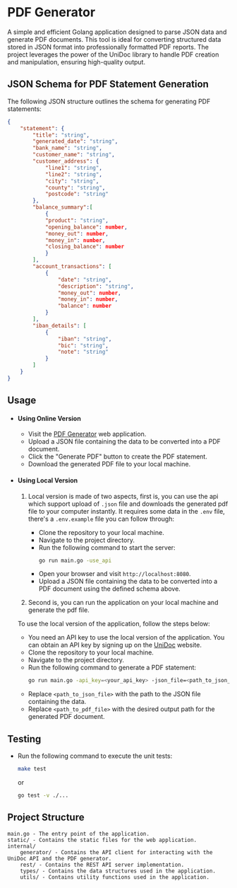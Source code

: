 
# PDF Generator

A simple and efficient Golang application designed to parse JSON data and generate PDF documents. This tool is ideal for converting structured data stored in JSON format into professionally formatted PDF reports. The project leverages the power of the UniDoc library to handle PDF creation and manipulation, ensuring high-quality output.

## JSON Schema for PDF Statement Generation

The following JSON structure outlines the schema for generating PDF statements:

```json
{
    "statement": {
        "title": "string",
        "generated_date": "string",
        "bank_name": "string",
        "customer_name": "string",
        "customer_address": {
            "line1": "string",
            "line2": "string",
            "city": "string",
            "county": "string",
            "postcode": "string"
        },
        "balance_summary":[
            {
            "product": "string",
            "opening_balance": number,
            "money_out": number,
            "money_in": number,
            "closing_balance": number
            }
        ],
        "account_transactions": [
            {
                "date": "string",
                "description": "string",
                "money_out": number,
                "money_in": number,
                "balance": number
            }
        ],
        "iban_details": [
            {
                "iban": "string",
                "bic": "string",
                "note": "string"
            }
        ]
    }
}
```

## Usage

- #### Using Online Version
    - Visit the [PDF Generator](https://pdf-generator-uni.herokuapp.com/) web application.
    - Upload a JSON file containing the data to be converted into a PDF document.
    - Click the "Generate PDF" button to create the PDF statement.
    - Download the generated PDF file to your local machine.
- #### Using Local Version
    1. Local version is made of two aspects, first is, you can use the api which support upload of `.json` file and downloads the generated pdf file to your computer instantly. It requires some data in the `.env` file, there's a `.env.example` file you can follow through:
        - Clone the repository to your local machine.
        - Navigate to the project directory.
        - Run the following command to start the server:
            ```bash
            go run main.go -use_api
            ```
        - Open your browser and visit `http://localhost:8080`.
        - Upload a JSON file containing the data to be converted into a PDF document using the defined schema above.

    2. Second is, you can run the application on your local machine and generate the pdf file.

    To use the local version of the application, follow the steps below:

    - You need an API key to use the local version of the application. You can obtain an API key by signing up on the [UniDoc](https://unidoc.io/) website. 
    - Clone the repository to your local machine.
    - Navigate to the project directory.
    - Run the following command to generate a PDF statement:
        ```bash
        go run main.go -api_key=<your_api_key> -json_file=<path_to_json_file> 
        ```
    - Replace `<path_to_json_file>` with the path to the JSON file containing the data.
    - Replace `<path_to_pdf_file>` with the desired output path for the generated PDF document.

## Testing
- Run the following command to execute the unit tests:
    ```bash
    make test
    ```
    or
    
    ```bash
   go test -v ./...
    ```
## Project Structure
    main.go - The entry point of the application.
    static/ - Contains the static files for the web application.
    internal/
        generator/ - Contains the API client for interacting with the UniDoc API and the PDF generator.
        rest/ - Contains the REST API server implementation.
        types/ - Contains the data structures used in the application.
        utils/ - Contains utility functions used in the application.